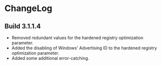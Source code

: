 # ChangeLog #

## Build 3.1.1.4 ##

- Removed redundant values for the hardened registry optimization parameter.
- Added the disabling of Windows' Advertising ID to the hardened registry optimization parameter.
- Added some additional error-catching.